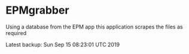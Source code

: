 # EPMgrabber
Using a database from the EPM app this application scrapes the files as required


Latest backup: Sun Sep 15 08:23:01 UTC 2019
